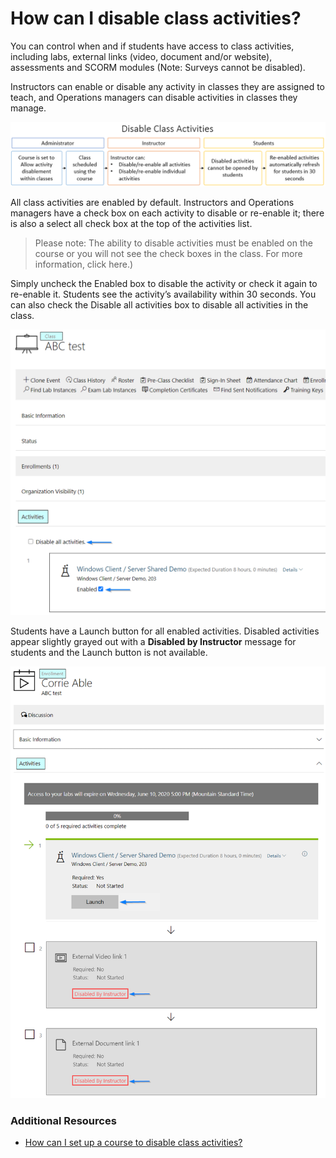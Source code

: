 # How can I disable class activities?

You can control when and if students have access to class activities, including labs, external links (video, document and/or website), assessments and SCORM modules (Note: Surveys cannot be disabled).

Instructors can enable or disable any activity in classes they are assigned to teach, and Operations managers can disable activities in classes they manage. 

![](/tms/images/disable-class-activities-diagram.png)

All class activities are enabled by default. Instructors and Operations managers have a check box on each activity to disable or re-enable it; there is also a select all check box at the top of the activities list. 

> Please note: The ability to disable activities must be enabled on the course or you will not see the check boxes in the class. For more information, click here.)

Simply uncheck the Enabled box to disable the activity or check it again to re-enable it. Students see the activity’s availability within 30 seconds. You can also check the Disable all activities box to disable all activities in the class.

![](/tms/images/class-disable-activities.png)

Students have a Launch button for all enabled activities. Disabled activities appear slightly grayed out with a **Disabled by Instructor** message for students and the Launch button is not available.

![](/tms/images/student-disabled-class-activities.png)

### Additional Resources

- [How can I set up a course to disable class activities?](/tms/tms-administrators/courses-and-activities/overall/course-setting-disable-class-activities.md)

